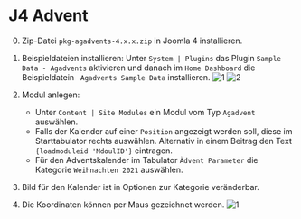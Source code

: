 # J4 Advent

0. Zip-Datei `pkg-agadvents-4.x.x.zip` in Joomla 4 installieren. 
1. Beispieldateien installieren: Unter `System | Plugins` das Plugin `Sample Data - Agadvents` aktivieren und danach im `Home Dashboard` die Beispieldatein ` Agadvents Sample Data` installieren.
![1](https://user-images.githubusercontent.com/9974686/161426057-b14d4485-9bf4-4aa7-85f8-23c2dcd6bbf7.PNG)
![2](https://user-images.githubusercontent.com/9974686/161426059-31177d18-5e82-4960-afc1-50f79a2b458b.PNG)

2. Modul anlegen: 
   - Unter `Content | Site Modules` ein Modul vom Typ `Agadvent` auswählen. 
   - Falls der Kalender auf einer `Position` angezeigt werden soll, diese im Starttabulator rechts auswählen. Alternativ in einem Beitrag den Text `{loadmoduleid 'MdoulID'}` eintragen.
   - Für den Adventskalender im Tabulator `Àdvent Parameter` die Kategorie `Weihnachten 2021` auswählen.
3. Bild für den Kalender ist in Optionen zur Kategorie veränderbar. 

4. Die Koordinaten können per Maus gezeichnet werden.
![1](https://user-images.githubusercontent.com/9974686/161427545-2f8f58ec-48f2-46d5-bf3f-a4352cae5295.PNG)

